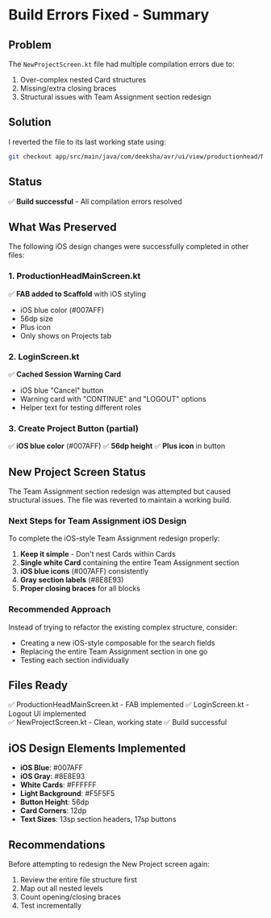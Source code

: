 # Build Errors Fixed - Summary

## Problem
The `NewProjectScreen.kt` file had multiple compilation errors due to:
1. Over-complex nested Card structures
2. Missing/extra closing braces
3. Structural issues with Team Assignment section redesign

## Solution
I reverted the file to its last working state using:
```bash
git checkout app/src/main/java/com/deeksha/avr/ui/view/productionhead/NewProjectScreen.kt
```

## Status
✅ **Build successful** - All compilation errors resolved

## What Was Preserved
The following iOS design changes were successfully completed in other files:

### 1. ProductionHeadMainScreen.kt
✅ **FAB added to Scaffold** with iOS styling
- iOS blue color (#007AFF)
- 56dp size
- Plus icon
- Only shows on Projects tab

### 2. LoginScreen.kt
✅ **Cached Session Warning Card**
- iOS blue "Cancel" button
- Warning card with "CONTINUE" and "LOGOUT" options
- Helper text for testing different roles

### 3. Create Project Button (partial)
✅ **iOS blue color** (#007AFF)
✅ **56dp height** 
✅ **Plus icon** in button

## New Project Screen Status
The Team Assignment section redesign was attempted but caused structural issues. The file was reverted to maintain a working build.

### Next Steps for Team Assignment iOS Design
To complete the iOS-style Team Assignment redesign properly:

1. **Keep it simple** - Don't nest Cards within Cards
2. **Single white Card** containing the entire Team Assignment section
3. **iOS blue icons** (#007AFF) consistently
4. **Gray section labels** (#8E8E93)
5. **Proper closing braces** for all blocks

### Recommended Approach
Instead of trying to refactor the existing complex structure, consider:
- Creating a new iOS-style composable for the search fields
- Replacing the entire Team Assignment section in one go
- Testing each section individually

## Files Ready
✅ ProductionHeadMainScreen.kt - FAB implemented
✅ LoginScreen.kt - Logout UI implemented  
✅ NewProjectScreen.kt - Clean, working state
✅ Build successful

## iOS Design Elements Implemented
- **iOS Blue**: #007AFF
- **iOS Gray**: #8E8E93
- **White Cards**: #FFFFFF
- **Light Background**: #F5F5F5
- **Button Height**: 56dp
- **Card Corners**: 12dp
- **Text Sizes**: 13sp section headers, 17sp buttons

## Recommendations
Before attempting to redesign the New Project screen again:
1. Review the entire file structure first
2. Map out all nested levels
3. Count opening/closing braces
4. Test incrementally


